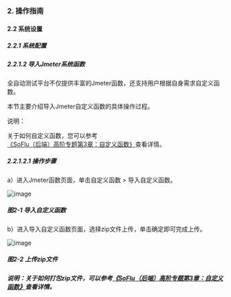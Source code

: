 ### 2. 操作指南

#### 2.2 系统设置

##### 2.2.1 系统配置

##### 2.2.1.2 导入Jmeter系统函数

全自动测试平台不仅提供丰富的Jmeter函数，还支持用户根据自身需求自定义函数。

本节主要介绍导入Jmeter自定义函数的具体操作过程。

说明：

关于如何自定义函数，您可以参考[《SoFlu（后端）高阶专题第3章：自定义函数》](https://gitee.com/feisuanyz/SoFlu-adp/blob/master/SoFlu%EF%BC%88%E5%90%8E%E7%AB%AF%EF%BC%89%E5%85%A8%E8%87%AA%E5%8A%A8%E5%BC%80%E5%8F%91%E5%B9%B3%E5%8F%B0%E6%95%99%E7%A8%8B/SoFlu%EF%BC%88%E5%90%8E%E7%AB%AF%EF%BC%89%E9%AB%98%E9%98%B6%E4%B8%93%E9%A2%98/3.%20%E8%87%AA%E5%AE%9A%E4%B9%89%E5%87%BD%E6%95%B0.md)查看详情。

##### 2.2.1.2.1 操作步骤

a）进入Jmeter函数页面，单击自定义函数 > 导入自定义函数。

![image](https://user-images.githubusercontent.com/79617492/184812891-d6524952-3d1a-4b07-8c8e-6176f677cf60.png)

##### 图2-1 导入自定义函数

b）进入导入自定义函数页面，选择zip文件上传，单击确定即可完成上传。

![image](https://user-images.githubusercontent.com/79617492/184812911-5ea2409f-94b3-49c3-b331-937cf36f5bcc.png)

##### 图2-2 上传zip文件

##### 说明：关于如何打包zip文件，可以参考[《SoFlu（后端）高阶专题第3章：自定义函数》](https://gitee.com/feisuanyz/SoFlu-adp/blob/master/SoFlu%EF%BC%88%E5%90%8E%E7%AB%AF%EF%BC%89%E5%85%A8%E8%87%AA%E5%8A%A8%E5%BC%80%E5%8F%91%E5%B9%B3%E5%8F%B0%E6%95%99%E7%A8%8B/SoFlu%EF%BC%88%E5%90%8E%E7%AB%AF%EF%BC%89%E9%AB%98%E9%98%B6%E4%B8%93%E9%A2%98/3.%20%E8%87%AA%E5%AE%9A%E4%B9%89%E5%87%BD%E6%95%B0.md)查看详情。
